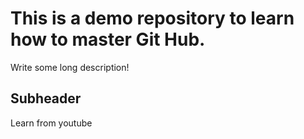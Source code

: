 # This is a demo repository to learn how to master Git Hub.

Write some long description!

## Subheader
Learn from youtube